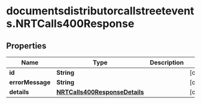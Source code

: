 # documentsdistributorcallstreetevents.NRTCalls400Response

## Properties

Name | Type | Description | Notes
------------ | ------------- | ------------- | -------------
**id** | **String** |  | [optional] 
**errorMessage** | **String** |  | [optional] 
**details** | [**NRTCalls400ResponseDetails**](NRTCalls400ResponseDetails.md) |  | [optional] 



